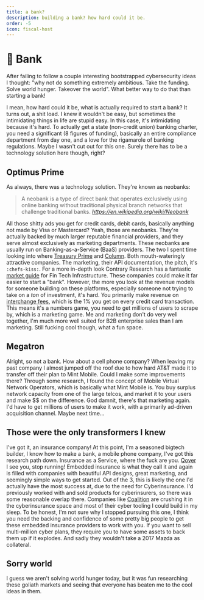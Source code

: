 ```yaml
---
title: a bank?
description: building a bank? how hard could it be.
order: -5
icon: fiscal-host
---
```


# 🤑 Bank

After failing to follow a couple interesting bootstrapped cybersecurity ideas I thought: "why not do something extremely ambitious. Take the funding. Solve world hunger. Takeover the world". What better way to do that than starting a bank!

I mean, how hard could it be, what is actually required to start a bank? It turns out, a shit load. I knew it wouldn't be easy, but sometimes the intimidating things in life are stupid easy. In this case, it's intimidating because it's hard. To actually get a state (non-credit union) banking charter, you need a significant (8 figures of funding), basically an entire compliance department from day one, and a love for the rigamarole of banking regulations. Maybe I wasn't cut out for this one. Surely there has to be a technology solution here though, right?

## Optimus Prime

As always, there was a technology solution. They're known as neobanks:

> A neobank is a type of direct bank that operates exclusively using online banking without traditional physical branch networks that challenge traditional banks.
> _https://en.wikipedia.org/wiki/Neobank_

All those shitty ads you get for credit cards, debit cards, basically anything not made by Visa or Mastercard? Yeah, those are neobanks. They're actually backed by much larger reputable financial providers, and they serve almost exclusively as marketing departments. These neobanks are usually run on Banking-as-a-Service (BaaS) providers.
The two I spent time looking into where [Treasury Prime](https://www.treasuryprime.com/) and [Column](https://column.com/). Both mouth-wateringly attractive companies. The marketing, their API documentation, the pitch, it's `:chefs-kiss:`. For a more in-depth look Contrary Research has a fantastic [market guide](https://research.contrary.com/reports/living-landscape-fintech-infrastructure) for Fin Tech Infrastructure. These companies could make it far easier to start a "bank". However, the more you look at the revenue models for someone building on these platforms, especially someone not trying to take on a _ton_ of investment, it's hard. You primarily make revenue on [interchange fees](https://www.treasuryprime.com/blog/fintech-interchange), which is the 1% you get on every credit card transaction. This means it's a numbers game, you need to get millions of users to scrape by, which is a marketing game. Me and marketing don't do very well together, I'm much more well suited for B2B enterprise sales than I am marketing. Still fucking cool though, what a fun space.

## Megatron

Alright, so not a bank. How about a cell phone company? When leaving my past company I almost jumped off the roof due to how hard AT&T made it to transfer off their plan to Mint Mobile. Could I make some improvements there? Through some research, I found the concept of Mobile Virtual Network Operators, which is basically what Mint Mobile is. You buy surplus network capacity from one of the large telcos, and market it to your users and make $$ on the difference. God damnit, there's that marketing again. I'd have to get millions of users to make it work, with a primarily ad-driven acquisition channel. Maybe next time...

## Those were the only transformers I knew

I've got it, an insurance company! At this point, I'm a seasoned bigtech builder, I know how to make a bank, a mobile phone company, I've got this research path down. Insurance as a Service, where the fuck are you. [Qover](https://www.qover.com/) I see you, stop running! Embedded insurance is what they call it and again is filled with companies with beautiful API designs, great marketing, and seemingly simple ways to get started. Out of the 3, this is likely the one I'd actually have the most success at, due to the need for Cyberinsurance. I'd previously worked with and sold products for cyberinsurers, so there was some reasonable overlap there. Companies like [Coalition](https://www.coalitioninc.com/) are crushing it in the cyberinsurance space and most of their cyber tooling I could build in my sleep. To be honest, I'm not sure why I stopped pursuing this one, I think you need the backing and confidence of some pretty big people to get these embedded insurance providers to work with you. If you want to sell multi-million cyber plans, they require you to have some assets to back them up if it explodes. And sadly they wouldn't take a 2017 Mazda as collateral.

## Sorry world

I guess we aren't solving world hunger today, but it was fun researching these goliath markets and seeing that everyone has beaten me to the cool ideas in them.
